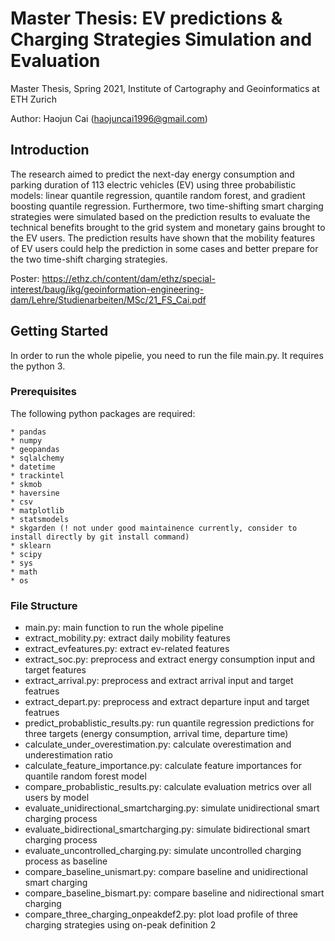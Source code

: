 # Master Thesis: EV predictions & Charging Strategies Simulation and Evaluation
Master Thesis, Spring 2021, Institute of Cartography and Geoinformatics at ETH Zurich 

Author: Haojun Cai (haojuncai1996@gmail.com)

## Introduction
The research aimed to predict the next-day energy consumption and parking duration of 113 electric vehicles (EV) using three probabilistic models: linear quantile regression, quantile random forest, and gradient boosting quantile regression. Furthermore, two time-shifting smart charging strategies were simulated based on the prediction results to evaluate the technical benefits brought to the grid system and monetary gains brought to the EV users. The prediction results have shown that the mobility features of EV users could help the prediction in some cases and better prepare for the two time-shift charging strategies.

Poster: https://ethz.ch/content/dam/ethz/special-interest/baug/ikg/geoinformation-engineering-dam/Lehre/Studienarbeiten/MSc/21_FS_Cai.pdf

## Getting Started

In order to run the whole pipelie, you need to run the file main.py. It requires the python 3.

### Prerequisites

The following python packages are required: 
```
* pandas
* numpy
* geopandas
* sqlalchemy
* datetime
* trackintel
* skmob
* haversine
* csv
* matplotlib
* statsmodels
* skgarden (! not under good maintainence currently, consider to install directly by git install command)
* sklearn
* scipy
* sys
* math
* os
```

### File Structure
   - main.py: main function to run the whole pipeline
   - extract_mobility.py: extract daily mobility features
   - extract_evfeatures.py: extract ev-related features 
   - extract_soc.py: preprocess and extract energy consumption input and target features
   - extract_arrival.py: preprocess and extract arrival input and target featrues
   - extract_depart.py: preprocess and extract departure input and target featrues
   - predict_probablistic_results.py: run quantile regression predictions for three targets (energy consumption, arrival time, departure time)
   - calculate_under_overestimation.py: calculate overestimation and underestimation ratio
   - calculate_feature_importance.py: calculate feature importances for quantile random forest model
   - compare_probablistic_results.py: calculate evaluation metrics over all users by model 
   - evaluate_unidirectional_smartcharging.py: simulate unidirectional smart charging process
   - evaluate_bidirectional_smartcharging.py: simulate bidirectional smart charging process
   - evaluate_uncontrolled_charging.py: simulate uncontrolled charging process as baseline
   - compare_baseline_unismart.py: compare baseline and unidirectional smart charging
   - compare_baseline_bismart.py: compare baseline and nidirectional smart charging
   - compare_three_charging_onpeakdef2.py: plot load profile of three charging strategies using on-peak definition 2
